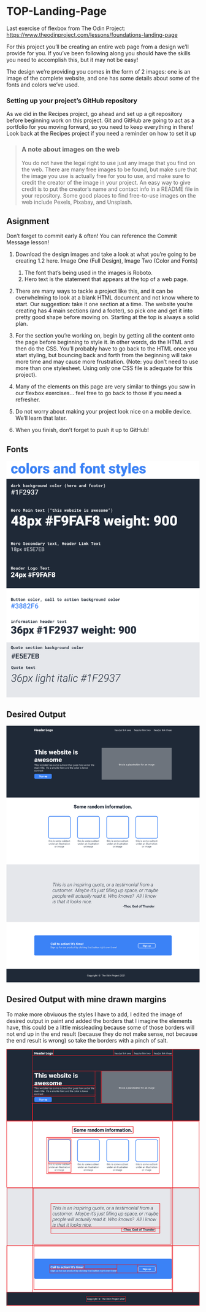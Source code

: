 # TOP-Landing-Page
Last exercise of flexbox from The Odin Project: https://www.theodinproject.com/lessons/foundations-landing-page

For this project you’ll be creating an entire web page from a design we’ll provide for you. If you’ve been following along you should have the skills you need to accomplish this, but it may not be easy!

The design we’re providing you comes in the form of 2 images: one is an image of the complete website, and one has some details about some of the fonts and colors we’ve used.

### Setting up your project’s GitHub repository
As we did in the Recipes project, go ahead and set up a git repository before beginning work on this project. Git and GitHub are going to act as a portfolio for you moving forward, so you need to keep everything in there! Look back at the Recipes project if you need a reminder on how to set it up




> ### A note about images on the web
> You do not have the legal right to use just any image that you find on the web. There are many free images to be found, but make sure that the image you use is actually free for you to use, and make sure to credit the creator of the image in your project. An easy way to give credit is to put the creator’s name and contact info in a README file in your repository.
Some good places to find free-to-use images on the web include Pexels, Pixabay, and Unsplash.


## Asignment
Don’t forget to commit early & often! You can reference the Commit Message lesson!


1. Download the design images and take a look at what you’re going to be creating  1.2 here. Image One (Full Design), Image Two (Color and Fonts)
   1. The font that’s being used in the images is Roboto.
   2. Hero text is the statement that appears at the top of a web page.

2. There are many ways to tackle a project like this, and it can be overwhelming to look at a blank HTML document and not know where to start. Our suggestion: take it one section at a time. The website you’re creating has 4 main sections (and a footer), so pick one and get it into pretty good shape before moving on. Starting at the top is always a solid plan.

3. For the section you’re working on, begin by getting all the content onto the page before beginning to style it. In other words, do the HTML and then do the CSS. You’ll probably have to go back to the HTML once you start styling, but bouncing back and forth from the beginning will take more time and may cause more frustration. (Note: you don’t need to use more than one stylesheet. Using only one CSS file is adequate for this project).

4. Many of the elements on this page are very similar to things you saw in our flexbox exercises… feel free to go back to those if you need a refresher.

5. Do not worry about making your project look nice on a mobile device. We’ll learn that later.

6. When you finish, don’t forget to push it up to GitHub!

## Fonts
![color-and-font-styles](assets/color-and-font-styles.png)

## Desired Output

![desired-output](assets/desired-output.png)

## Desired Output with mine drawn margins 

To make more obviuous the styles I have to add, I edited the image of desired output in paint and added the borders that I imagine the elements have, this could be a little missleading because some of those borders will not end up in the end result (because they do not make sense, not because the end result is wrong) so take the borders with a pinch of salt.

![desired-output-with-margins](assets/desired-output-with-imaginary-borders.png)